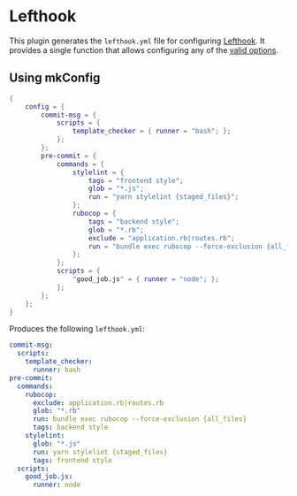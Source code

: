 # Lefthook

This plugin generates the `lefthook.yml` file for configuring [Lefthook][1].
It provides a single function that allows configuring any of the
[valid options][2].

## Using mkConfig

```nix
{
    config = {
        commit-msg = {
            scripts = {
                template_checker = { runner = "bash"; };
            };
        };
        pre-commit = {
            commands = {
                stylelint = {
                    tags = "frontend style";
                    glob = "*.js";
                    run = "yarn stylelint {staged_files}";
                };
                rubocop = {
                    tags = "backend style";
                    glob = "*.rb";
                    exclude = "application.rb|routes.rb";
                    run = "bundle exec rubocop --force-exclusion {all_files}";
                };
            };
            scripts = {
                "good_job.js" = { runner = "node"; };
            };
        };
    };
}
```

Produces the following `lefthook.yml`:

```yaml
commit-msg:
  scripts:
    template_checker:
      runner: bash
pre-commit:
  commands:
    rubocop:
      exclude: application.rb|routes.rb
      glob: "*.rb"
      run: bundle exec rubocop --force-exclusion {all_files}
      tags: backend style
    stylelint:
      glob: "*.js"
      run: yarn stylelint {staged_files}
      tags: frontend style
  scripts:
    good_job.js:
      runner: node
```

[1]: https://github.com/evilmartians/lefthook
[2]: https://github.com/evilmartians/lefthook/blob/master/docs/full_guide.md
